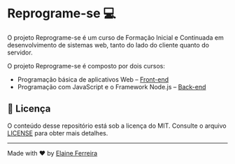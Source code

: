 # Reprograme-se 💻

O projeto Reprograme-se é um curso de Formação Inicial e Continuada em desenvolvimento de sistemas web, tanto do lado do cliente quanto do servidor.

O projeto Reprograme-se é composto por dois cursos:

- Programação básica de aplicativos Web – [Front-end](https://elainefs.github.io/reprograme-se/frontend/)
- Programação com JavaScript e o Framework Node.js – [Back-end](https://elainefs.github.io/reprograme-se/backend/)

## 📄 Licença

O conteúdo desse repositório está sob a licença do MIT. Consulte o arquivo [LICENSE](/LICENSE) para obter mais detalhes.

---

Made with ❤️ by [Elaine Ferreira](https://github.com/elainefs)
